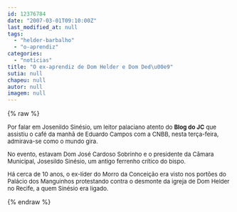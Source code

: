 ```yaml
---
id: 12376784
date: "2007-03-01T09:10:00Z"
last_modified_at: null
tags:
  - "helder-barbalho"
  - "o-aprendiz"
categories:
  - "noticias"
title: "O ex-aprendiz de Dom Helder e Dom Ded\u00e9"
sutia: null
chapeu: null
autor: null
imagem: null
---
```

{% raw %}
<p><FONT size=2></p>
<p><P>Por falar em Josenildo Sinésio, um leitor palaciano atento do <STRONG>Blog do JC</STRONG> que assistiu o café da manhã de Eduardo Campos com a CNBB, nesta terça-feira, admirava-se&nbsp;como o mundo gira.</P></p>
<p><P>No evento, estavam Dom José Cardoso Sobrinho e o presidente da Câmara Municipal, Josesildo Sinésio, um antigo ferrenho crítico do bispo. </P></p>
<p><P>Há cerca de 10 anos, o ex-líder do Morro da Conceição era visto nos portões do Palácio dos Manguinhos protestando contra o desmonte da igreja de Dom Helder no Recife, a quem Sinésio era ligado.</P></FONT> </p>
{% endraw %}